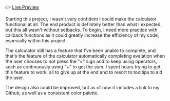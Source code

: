 👉 [Live Preview](https://weissey.github.io/Calculator/)

Starting this project, I wasn't very confident I could make the calculator functional at all. The end product is definitely better than what I expected, but this all wasn't without setbacks. To begin, I need more practice with callback functions as it could greatly increase the efficiency of my code, especially within this project.

The calculator still has a feature that I've been unable to complete, and that's the feature of the calculator automatically completing evalation when the user chooses to not press the "=" sign and to keep using operators, such as continuously using "+" to get the sum. I spent hours trying to get this feature to work, all to give up at the end and to resort to tooltips to aid the user.

The design also could be improved, but as of now it includes a link to my Github, as well as a consistent color palette.

